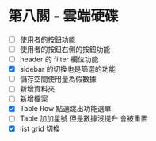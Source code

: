 # 第八關 - 雲端硬碟

- [ ] 使用者的按鈕功能
- [ ] 使用者的按鈕右側的按鈕功能
- [ ] header 的 filter 欄位功能
- [x] sidebar 的切換也是篩選的功能
- [ ] 儲存空間使用量為假數據
- [ ] 新增資料夾
- [ ] 新增檔案
- [x] Table Row 點選跳出功能選單
- [ ] Table 加加星號 但是數據沒提升 會被重置
- [x] list grid 切換
